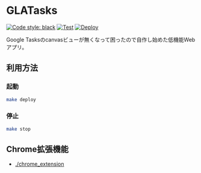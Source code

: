 # GLATasks

[![Code style: black](https://img.shields.io/badge/code%20style-black-000000.svg)](https://github.com/psf/black)
[![Test](https://github.com/ak110/GLATasks2/actions/workflows/python-app.yml/badge.svg)](https://github.com/ak110/GLATasks2/actions/workflows/python-app.yml)
[![Deploy](https://github.com/ak110/GLATasks2/actions/workflows/publish.yml/badge.svg)](https://github.com/ak110/GLATasks2/actions/workflows/publish.yml)

Google Tasksのcanvasビューが無くなって困ったので自作し始めた低機能Webアプリ。

## 利用方法

### 起動

```bash
make deploy
```

### 停止

```bash
make stop
```

## Chrome拡張機能

- [./chrome_extension](./chrome_extension)

